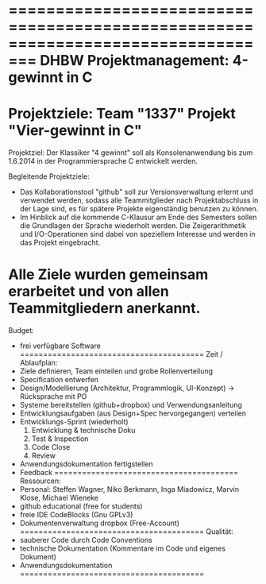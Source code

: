 =================================================================================
DHBW Projektmanagement: 4-gewinnt in C
=================================================================================

Projektziele:
Team "1337"
Projekt "Vier-gewinnt in C"
========================================
Projektziel:
Der Klassiker "4 gewinnt" soll als Konsolenanwendung bis zum 1.6.2014 in der Programmiersprache C entwickelt werden. 

Begleitende Projektziele: 
- Das Kollaborationstool "github" soll zur Versionsverwaltung erlernt und verwendet werden, sodass alle Teammitglieder nach Projektabschluss in der Lage sind, es für spätere Projekte eigenständig benutzen zu können.
- Im Hinblick auf die kommende C-Klausur am Ende des Semesters sollen die Grundlagen der Sprache wiederholt werden. Die Zeigerarithmetik und I/O-Operationen sind dabei von speziellem Interesse und werden in das Projekt eingebracht.

Alle Ziele wurden gemeinsam erarbeitet und von allen Teammitgliedern anerkannt. 
========================================
Budget:
- frei verfügbare Software
========================================
Zeit / Ablaufplan:
- Ziele definieren, Team einteilen und grobe Rollenverteilung
- Specification entwerfen 
- Design/Modellierung (Architektur, Programmlogik, UI-Konzept) -> Rücksprache mit PO
- Systeme bereitstellen (github+dropbox) und Verwendungsanleitung
- Entwicklungsaufgaben (aus Design+Spec hervorgegangen) verteilen
- Entwicklungs-Sprint (wiederholt)
  1) Entwicklung & technische Doku
  2) Test & Inspection
  3) Code Close
  4) Review
- Anwendungsdokumentation fertigstellen
- Feedback
========================================
Ressourcen:
- Personal: Steffen Wagner, Niko Berkmann, Inga Miadowicz, Marvin Klose, Michael Wieneke
- github educational (free for students)
- freie IDE CodeBlocks (Gnu GPLv3)
- Dokumentenverwaltung dropbox (Free-Account)
========================================
Qualität:
- sauberer Code durch Code Conventions
- technische Dokumentation (Kommentare im Code und eigenes Dokument)
- Anwendungsdokumentation
========================================

